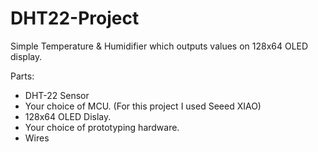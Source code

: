 # DHT22-Project
Simple Temperature &amp; Humidifier which outputs values on 128x64 OLED display. 

Parts: </br>
* DHT-22 Sensor </br>
* Your choice of MCU. (For this project I used Seeed XIAO) </br>
* 128x64 OLED Dislay. </br>
* Your choice of prototyping hardware. </br>
* Wires
